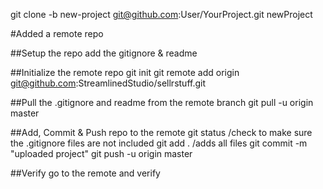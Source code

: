 git clone -b new-project git@github.com:User/YourProject.git newProject



#Added a remote repo

##Setup the repo
	add the gitignore & readme

##Initialize the remote repo
	git init
	git remote add origin git@github.com:StreamlinedStudio/sellrstuff.git


##Pull the .gitignore and readme from the remote branch
	git pull -u origin master


##Add, Commit & Push repo to the remote
	git status /check to make sure the .gitignore files are not included 
	git add .  /adds all files 
	git commit -m "uploaded project"
	git push -u origin master

##Verify
	go to the remote and verify